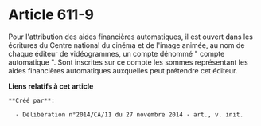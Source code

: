 # Article 611-9

Pour l'attribution des aides financières automatiques, il est ouvert dans les écritures du Centre national du cinéma et de
l'image animée, au nom de chaque éditeur de vidéogrammes, un compte dénommé " compte automatique ". Sont inscrites sur ce
compte les sommes représentant les aides financières automatiques auxquelles peut prétendre cet éditeur.

**Liens relatifs à cet article**

	**Créé par**:

	  - Délibération n°2014/CA/11 du 27 novembre 2014 - art., v. init.
